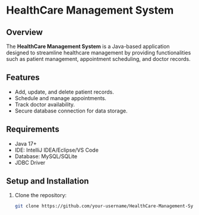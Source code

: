 # HealthCare Management System

## Overview
The **HealthCare Management System** is a Java-based application designed to streamline healthcare management by providing functionalities such as patient management, appointment scheduling, and doctor records.

## Features
- Add, update, and delete patient records.
- Schedule and manage appointments.
- Track doctor availability.
- Secure database connection for data storage.

## Requirements
- Java 17+
- IDE: IntelliJ IDEA/Eclipse/VS Code
- Database: MySQL/SQLite
- JDBC Driver

## Setup and Installation
1. Clone the repository:
   ```bash
   git clone https://github.com/your-username/HealthCare-Management-System.git
